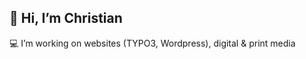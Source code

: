 <h2> 👋 Hi, I’m Christian</h2>
💻 I’m working on websites (TYPO3, Wordpress), digital & print media

<!---
christiandemski/christiandemski is a ✨ special ✨ repository because its `README.md` (this file) appears on your GitHub profile.
You can click the Preview link to take a look at your changes.
--->
